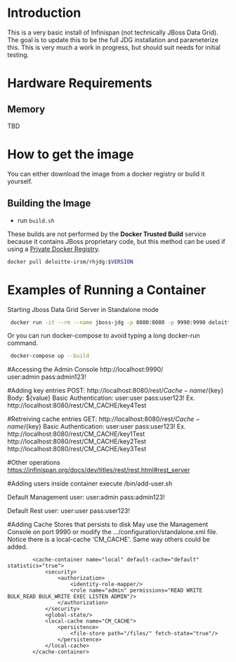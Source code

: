 # Introduction

This is a very basic install of Infinispan (not technically JBoss Data Grid).  The goal is to update this to be the full JDG installation and parameterize this.  This is very much a work in progress, but should suit needs for initial testing.

# Hardware Requirements

## Memory

TBD

# How to get the image

You can either download the image from a docker registry or build it yourself.

## Building the Image
* run `build.sh`

These builds are not performed by the **Docker Trusted Build** service because it contains JBoss proprietary code, but this method can be used if using a [Private Docker Registry](https://docs.docker.com/registry/deploying/).

```bash
docker pull deloitte-irsm/rhjdg:$VERSION
```

# Examples of Running a Container

Starting Jboss Data Grid Server in Standalone mode
```bash
 docker run -it --rm --name jboss-jdg -p 8080:8080 -p 9990:9990 deloitte-irsm/rhjdg:7.3.5
```

Or you can run docker-compose to avoid typing a long docker-run command.

```bash
 docker-compose up --build
```

#Accessing the Admin Console
http://localhost:9990/  
user:admin
pass:admin123!

#Adding key entries
POST: http://localhost:8080/rest/${Cache-name}/${key}
Body: ${value}
Basic Authentication:
user:user
pass:user123!
Ex. http://localhost:8080/rest/CM_CACHE/key4Test

#Retreiving cache entries
GET: http://localhost:8080/rest/${Cache-name}/${key}
Basic Authentication:
user:user
pass:user123!
Ex. http://localhost:8080/rest/CM_CACHE/key1Test
	http://localhost:8080/rest/CM_CACHE/key2Test
	http://localhost:8080/rest/CM_CACHE/key3Test

#Other operations
https://infinispan.org/docs/dev/titles/rest/rest.html#rest_server

#Adding users
inside container execute /bin/add-user.sh

Default Management user:
user:admin
pass:admin123!

Default Rest user:
user:user
pass:user123!

#Adding Cache Stores that persists to disk
May use the Management Console on port 9990 or 
modify the .../configuration/standalone.xml file. 
Notice there is a local-cache 'CM_CACHE'. Same way others
could be added. 

			<cache-container name="local" default-cache="default" statistics="true">
                <security>
                    <authorization>
                        <identity-role-mapper/>
                        <role name="admin" permissions="READ WRITE BULK_READ BULK_WRITE EXEC LISTEN ADMIN"/>
                    </authorization>
                </security>
                <global-state/>
                <local-cache name="CM_CACHE">
                    <persistence>
                        <file-store path="/files/" fetch-state="true"/>
                    </persistence>
                </local-cache>
            </cache-container>
